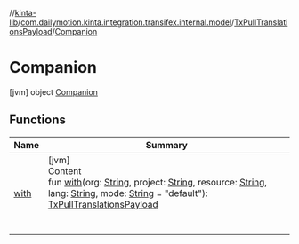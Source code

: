 //[kinta-lib](../../../../index.md)/[com.dailymotion.kinta.integration.transifex.internal.model](../../index.md)/[TxPullTranslationsPayload](../index.md)/[Companion](index.md)



# Companion  
 [jvm] object [Companion](index.md)   


## Functions  
  
|  Name |  Summary | 
|---|---|
| <a name="com.dailymotion.kinta.integration.transifex.internal.model/TxPullTranslationsPayload.Companion/with/#kotlin.String#kotlin.String#kotlin.String#kotlin.String#kotlin.String/PointingToDeclaration/"></a>[with](with.md)| <a name="com.dailymotion.kinta.integration.transifex.internal.model/TxPullTranslationsPayload.Companion/with/#kotlin.String#kotlin.String#kotlin.String#kotlin.String#kotlin.String/PointingToDeclaration/"></a>[jvm]  <br>Content  <br>fun [with](with.md)(org: [String](https://kotlinlang.org/api/latest/jvm/stdlib/kotlin/-string/index.html), project: [String](https://kotlinlang.org/api/latest/jvm/stdlib/kotlin/-string/index.html), resource: [String](https://kotlinlang.org/api/latest/jvm/stdlib/kotlin/-string/index.html), lang: [String](https://kotlinlang.org/api/latest/jvm/stdlib/kotlin/-string/index.html), mode: [String](https://kotlinlang.org/api/latest/jvm/stdlib/kotlin/-string/index.html) = "default"): [TxPullTranslationsPayload](../index.md)  <br><br><br>|

